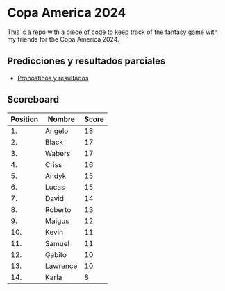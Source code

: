 # Copa America 2024

This is a repo with a piece of code to keep track of the fantasy game with my friends for the Copa America 2024.

## Predicciones y resultados parciales
- [Pronosticos y resultados](https://github.com/dasoto/polla/blob/main/master_plan.csv)
## Scoreboard

| Position | Nombre | Score |
| -------- | ------ | ----- |
|1. | Angelo | 18 |
|2. | Black | 17 |
|3. | Wabers | 17 |
|4. | Criss | 16 |
|5. | Andyk | 15 |
|6. | Lucas | 15 |
|7. | David | 14 |
|8. | Roberto | 13 |
|9. | Maigus | 12 |
|10. | Kevin | 11 |
|11. | Samuel | 11 |
|12. | Gabito | 10 |
|13. | Lawrence | 10 |
|14. | Karla | 8 |
